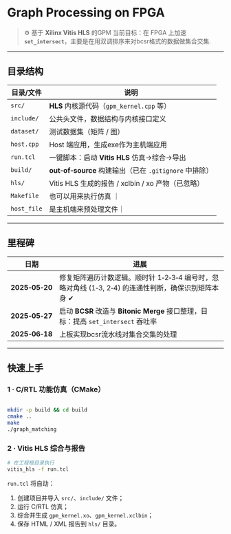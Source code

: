# Graph Processing on FPGA  

> ⚙️ 基于 **Xilinx Vitis HLS** 的GPM
> 当前目标：在 FPGA 上加速 **`set_intersect`**，主要是在用双调排序来对bcsr格式的数据做集合交集.

---

## 目录结构

| 目录/文件      | 说明                                          |
| ---------- | ------------------------------------------- |
| `src/`     | **HLS** 内核源代码（`gpm_kernel.cpp` 等）           |
| `include/` | 公共头文件，数据结构与内核接口定义                           |
| `dataset/` | 测试数据集（矩阵 / 图）                               |
| `host.cpp` | Host 端应用，生成exe作为主机端应用            |
| `run.tcl`  | 一键脚本：启动 **Vitis HLS** 仿真→综合→导出              |
| `build/`   | **out‑of‑source** 构建输出（已在 `.gitignore` 中排除） |
| `hls/`     | Vitis HLS 生成的报告 / xclbin / xo 产物（已忽略）       |
| `Makefile` | 也可以用来执行仿真 ｜
|`host_file` |是主机端来预处理文件｜

---

## 里程碑

| 日期             | 进展                                                               |
| -------------- | ---------------------------------------------------------------- |
| **2025‑05‑20** | 修复矩阵遍历计数逻辑。顺时针 1‑2‑3‑4 编号时，忽略对角线 (1‑3, 2‑4) 的连通性判断，确保识别矩阵本身 ✔︎   |
| **2025‑05‑27** | 启动 **BCSR** 改造与 **Bitonic Merge** 接口整理，目标：提高 `set_intersect` 吞吐率 |
| **2025‑06‑18** | 上板实现bcsr流水线对集合交集的处理 |

---

## 快速上手

### 1 · C/RTL 功能仿真（CMake）

```bash

mkdir -p build && cd build
cmake ..
make
./graph_matching

```

### 2 · Vitis HLS 综合与报告

```bash
# 在工程根目录执行
vitis_hls -f run.tcl
```

`run.tcl` 将自动：

1. 创建项目并导入 `src/`、`include/` 文件；
2. 运行 C/RTL 仿真；
3. 综合并生成 `gpm_kernel.xo`、`gpm_kernel.xclbin`；
4. 保存 HTML / XML 报告到 `hls/` 目录。




